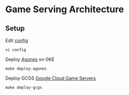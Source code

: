# Game Serving Architecture

## Setup

Edit [config](./config)
```
vi config
```

Deploy [Agones](https://agones.dev/site/) on GKE
```
make deploy-agones
```

Deploy GCGS [Google Cloud Game Servers](https://cloud.google.com/game-servers)
```
make deploy-gcgs
```


